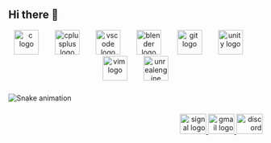 ## Hi there 👋


<div align="center">
  <img src="https://cdn.jsdelivr.net/gh/devicons/devicon/icons/c/c-original.svg" height="49" alt="c logo"  />
  <img width="24" />
  <img src="https://cdn.jsdelivr.net/gh/devicons/devicon/icons/cplusplus/cplusplus-original.svg" height="49" alt="cplusplus logo"  />
  <img width="24" />
  <img src="https://cdn.jsdelivr.net/gh/devicons/devicon/icons/vscode/vscode-original.svg" height="49" alt="vscode logo"  />
  <img width="24" />
  <img src="https://cdn.jsdelivr.net/gh/devicons/devicon/icons/blender/blender-original.svg" height="49" alt="blender logo"  />
  <img width="24" />
  <img src="https://cdn.jsdelivr.net/gh/devicons/devicon/icons/git/git-original.svg" height="49" alt="git logo"  />
  <img width="24" />
  <img src="https://cdn.jsdelivr.net/gh/devicons/devicon/icons/unity/unity-original.svg" height="49" alt="unity logo"  />
  <img width="24" />
  <img src="https://cdn.jsdelivr.net/gh/devicons/devicon/icons/vim/vim-original.svg" height="49" alt="vim logo"  />
  <img width="24" />
  <img src="https://cdn.jsdelivr.net/gh/devicons/devicon/icons/unrealengine/unrealengine-original.svg" height="49" alt="unrealengine logo"  />
</div>

###

<img src="https://raw.githubusercontent.com/lnicolosi/lnicolosi/output/snake.svg" alt="Snake animation" />

###

<div align="right">
  <a href="https://signal.me/#eu/n3Fb-gxL7pdcG_RjCvmU8spc5af7sUdzTOFDKIrfWpo7bsLcak1HjprhdIxuMMrh" target="_blank">
    <img src="https://raw.githubusercontent.com/maurodesouza/profile-readme-generator/master/src/assets/icons/social/signal/default.svg" width="52" height="40" alt="signal logo"  />
  </a>
  <a href="l.nicolosi8@gmail.com" target="_blank">
    <img src="https://raw.githubusercontent.com/maurodesouza/profile-readme-generator/master/src/assets/icons/social/gmail/default.svg" width="52" height="40" alt="gmail logo"  />
  </a>
  <a href="lucanicolosi" target="_blank">
    <img src="https://raw.githubusercontent.com/maurodesouza/profile-readme-generator/master/src/assets/icons/social/discord/default.svg" width="52" height="40" alt="discord logo"  />
  </a>
</div>

###
<!--
**lnicolosi/lnicolosi** is a ✨ _special_ ✨ repository because its `README.md` (this file) appears on your GitHub profile.

Here are some ideas to get you started:

- 🔭 I’m currently working on ...
- 🌱 I’m currently learning ...
- 👯 I’m looking to collaborate on ...
- 🤔 I’m looking for help with ...
- 💬 Ask me about ...
- 📫 How to reach me: ...
- 😄 Pronouns: ...
- ⚡ Fun fact: ...
-->
